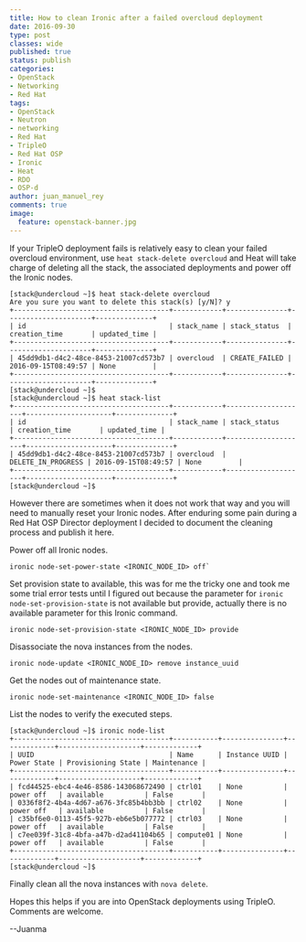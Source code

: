```yaml
---
title: How to clean Ironic after a failed overcloud deployment
date: 2016-09-30
type: post
classes: wide
published: true
status: publish
categories:
- OpenStack
- Networking
- Red Hat
tags:
- OpenStack
- Neutron
- networking
- Red Hat
- TripleO
- Red Hat OSP
- Ironic
- Heat
- RDO
- OSP-d
author: juan_manuel_rey
comments: true
image:
  feature: openstack-banner.jpg
---
```


If your TripleO deployment fails is relatively easy to clean your failed overcloud environment, use `heat stack-delete overcloud` and Heat will take charge of deleting all the stack, the associated deployments and power off the Ironic nodes.

```
[stack@undercloud ~]$ heat stack-delete overcloud
Are you sure you want to delete this stack(s) [y/N]? y
+--------------------------------------+------------+---------------+---------------------+--------------+
| id                                   | stack_name | stack_status  | creation_time       | updated_time |
+--------------------------------------+------------+---------------+---------------------+--------------+
| 45dd9db1-d4c2-48ce-8453-21007cd573b7 | overcloud  | CREATE_FAILED | 2016-09-15T08:49:57 | None         |
+--------------------------------------+------------+---------------+---------------------+--------------+
[stack@undercloud ~]$
[stack@undercloud ~]$ heat stack-list
+--------------------------------------+------------+--------------------+---------------------+--------------+
| id                                   | stack_name | stack_status       | creation_time       | updated_time |
+--------------------------------------+------------+--------------------+---------------------+--------------+
| 45dd9db1-d4c2-48ce-8453-21007cd573b7 | overcloud  | DELETE_IN_PROGRESS | 2016-09-15T08:49:57 | None         |
+--------------------------------------+------------+--------------------+---------------------+--------------+
[stack@undercloud ~]$
```

However there are sometimes when it does not work that way and you will need to manually reset your Ironic nodes. After enduring some pain during a Red Hat OSP Director deployment I decided to document the cleaning process and publish it here.

Power off all Ironic nodes.

```
ironic node-set-power-state <IRONIC_NODE_ID> off`
```

Set provision state to available, this was for me the tricky one and took me some trial error tests until I figured out because the parameter for `ironic node-set-provision-state` is not available but provide, actually there is no available parameter for this Ironic command.

```
ironic node-set-provision-state <IRONIC_NODE_ID> provide
```

Disassociate the nova instances from the nodes.

```
ironic node-update <IRONIC_NODE_ID> remove instance_uuid
```

Get the nodes out of maintenance state.

```
ironic node-set-maintenance <IRONIC_NODE_ID> false
```

List the nodes to verify the executed steps.

```
[stack@undercloud ~]$ ironic node-list
+--------------------------------------+-----------+---------------+-------------+--------------------+-------------+
| UUID                                 | Name      | Instance UUID | Power State | Provisioning State | Maintenance |
+--------------------------------------+-----------+---------------+-------------+--------------------+-------------+
| fcd44525-ebc4-4e46-8586-143068672490 | ctrl01    | None          | power off   | available          | False       |
| 0336f8f2-4b4a-4d67-a676-3fc85b4bb3bb | ctrl02    | None          | power off   | available          | False       |
| c35bf6e0-0113-45f5-927b-eb6e5b077772 | ctrl03    | None          | power off   | available          | False       |
| c7ee039f-31c8-4bfa-a47b-d2ad41104b65 | compute01 | None          | power off   | available          | False       |
+--------------------------------------+-----------+---------------+-------------+--------------------+-------------+
[stack@undercloud ~]$
```

Finally clean all the nova instances with `nova delete`.

Hopes this helps if you are into OpenStack deployments using TripleO. Comments are welcome.

--Juanma

